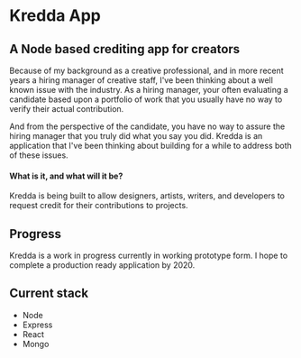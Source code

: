 # Kredda App
## A Node based crediting app for creators

Because of my background as a creative professional, and in more recent years a hiring manager of creative staff, I've been thinking about a well known issue with the industry. As a hiring manager, your often evaluating a candidate based upon a portfolio of work that you usually have no way to verify their actual contribution.

And from the perspective of the candidate, you have no way to assure the hiring manager that you truly did what you say you did. Kredda is an application that I've been thinking about building for a while to address both of these issues.

#### What is it, and what will it be?
Kredda is being built to allow designers, artists, writers, and developers to request credit for their contributions to projects.


## Progress

Kredda is a work in progress currently in working prototype form. I hope to complete a production ready application by 2020.

## Current stack

* Node
* Express
* React
* Mongo